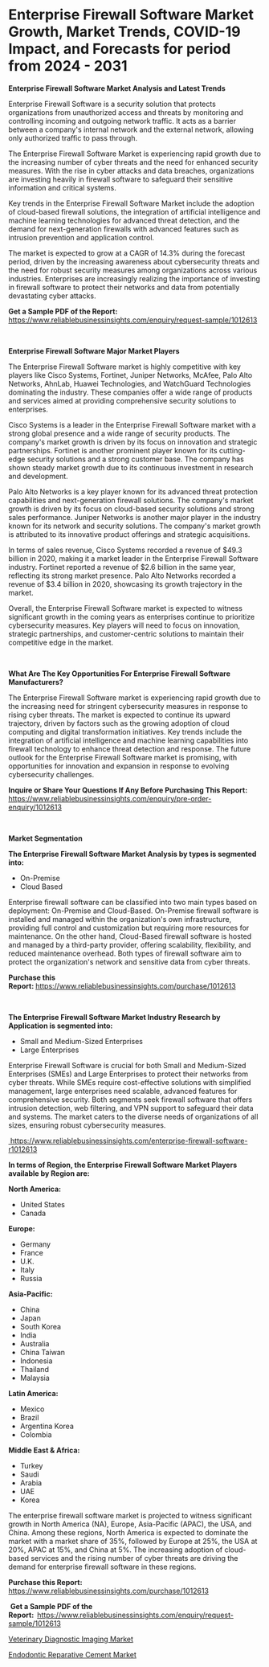 <p><h1>Enterprise Firewall Software Market Growth, Market Trends, COVID-19 Impact, and Forecasts for period from 2024 - 2031</h1></p><p><strong>Enterprise Firewall Software Market Analysis and Latest Trends</strong></p>
<p><p>Enterprise Firewall Software is a security solution that protects organizations from unauthorized access and threats by monitoring and controlling incoming and outgoing network traffic. It acts as a barrier between a company's internal network and the external network, allowing only authorized traffic to pass through.</p><p>The Enterprise Firewall Software Market is experiencing rapid growth due to the increasing number of cyber threats and the need for enhanced security measures. With the rise in cyber attacks and data breaches, organizations are investing heavily in firewall software to safeguard their sensitive information and critical systems.</p><p>Key trends in the Enterprise Firewall Software Market include the adoption of cloud-based firewall solutions, the integration of artificial intelligence and machine learning technologies for advanced threat detection, and the demand for next-generation firewalls with advanced features such as intrusion prevention and application control.</p><p>The market is expected to grow at a CAGR of 14.3% during the forecast period, driven by the increasing awareness about cybersecurity threats and the need for robust security measures among organizations across various industries. Enterprises are increasingly realizing the importance of investing in firewall software to protect their networks and data from potentially devastating cyber attacks.</p></p>
<p><strong>Get a Sample PDF of the Report:&nbsp;</strong> <a href="https://www.reliablebusinessinsights.com/enquiry/request-sample/1012613">https://www.reliablebusinessinsights.com/enquiry/request-sample/1012613</a></p>
<p>&nbsp;</p>
<p><strong>Enterprise Firewall Software Major Market Players</strong></p>
<p><p>The Enterprise Firewall Software market is highly competitive with key players like Cisco Systems, Fortinet, Juniper Networks, McAfee, Palo Alto Networks, AhnLab, Huawei Technologies, and WatchGuard Technologies dominating the industry. These companies offer a wide range of products and services aimed at providing comprehensive security solutions to enterprises.</p><p>Cisco Systems is a leader in the Enterprise Firewall Software market with a strong global presence and a wide range of security products. The company's market growth is driven by its focus on innovation and strategic partnerships. Fortinet is another prominent player known for its cutting-edge security solutions and a strong customer base. The company has shown steady market growth due to its continuous investment in research and development.</p><p>Palo Alto Networks is a key player known for its advanced threat protection capabilities and next-generation firewall solutions. The company's market growth is driven by its focus on cloud-based security solutions and strong sales performance. Juniper Networks is another major player in the industry known for its network and security solutions. The company's market growth is attributed to its innovative product offerings and strategic acquisitions.</p><p>In terms of sales revenue, Cisco Systems recorded a revenue of $49.3 billion in 2020, making it a market leader in the Enterprise Firewall Software industry. Fortinet reported a revenue of $2.6 billion in the same year, reflecting its strong market presence. Palo Alto Networks recorded a revenue of $3.4 billion in 2020, showcasing its growth trajectory in the market.</p><p>Overall, the Enterprise Firewall Software market is expected to witness significant growth in the coming years as enterprises continue to prioritize cybersecurity measures. Key players will need to focus on innovation, strategic partnerships, and customer-centric solutions to maintain their competitive edge in the market.</p></p>
<p>&nbsp;</p>
<p><strong>What Are The Key Opportunities For Enterprise Firewall Software Manufacturers?</strong></p>
<p><p>The Enterprise Firewall Software market is experiencing rapid growth due to the increasing need for stringent cybersecurity measures in response to rising cyber threats. The market is expected to continue its upward trajectory, driven by factors such as the growing adoption of cloud computing and digital transformation initiatives. Key trends include the integration of artificial intelligence and machine learning capabilities into firewall technology to enhance threat detection and response. The future outlook for the Enterprise Firewall Software market is promising, with opportunities for innovation and expansion in response to evolving cybersecurity challenges.</p></p>
<p><strong>Inquire or Share Your Questions If Any Before Purchasing This Report:</strong> <a href="https://www.reliablebusinessinsights.com/enquiry/pre-order-enquiry/1012613">https://www.reliablebusinessinsights.com/enquiry/pre-order-enquiry/1012613</a></p>
<p>&nbsp;</p>
<p><strong>Market Segmentation</strong></p>
<p><strong>The Enterprise Firewall Software Market Analysis by types is segmented into:</strong></p>
<p><ul><li>On-Premise</li><li>Cloud Based</li></ul></p>
<p><p>Enterprise firewall software can be classified into two main types based on deployment: On-Premise and Cloud-Based. On-Premise firewall software is installed and managed within the organization's own infrastructure, providing full control and customization but requiring more resources for maintenance. On the other hand, Cloud-Based firewall software is hosted and managed by a third-party provider, offering scalability, flexibility, and reduced maintenance overhead. Both types of firewall software aim to protect the organization's network and sensitive data from cyber threats.</p></p>
<p><strong>Purchase this Report:&nbsp;</strong><a href="https://www.reliablebusinessinsights.com/purchase/1012613">https://www.reliablebusinessinsights.com/purchase/1012613</a></p>
<p>&nbsp;</p>
<p><strong>The Enterprise Firewall Software Market Industry Research by Application is segmented into:</strong></p>
<p><ul><li>Small and Medium-Sized Enterprises</li><li>Large Enterprises</li></ul></p>
<p><p>Enterprise Firewall Software is crucial for both Small and Medium-Sized Enterprises (SMEs) and Large Enterprises to protect their networks from cyber threats. While SMEs require cost-effective solutions with simplified management, large enterprises need scalable, advanced features for comprehensive security. Both segments seek firewall software that offers intrusion detection, web filtering, and VPN support to safeguard their data and systems. The market caters to the diverse needs of organizations of all sizes, ensuring robust cybersecurity measures.</p></p>
<p><a href="https://www.reliablebusinessinsights.com/enterprise-firewall-software-r1012613">&nbsp;https://www.reliablebusinessinsights.com/enterprise-firewall-software-r1012613</a></p>
<p><strong>In terms of Region, the Enterprise Firewall Software Market Players available by Region are:</strong></p>
<p>
    <p> <strong> North America: </strong>
        <ul>
            <li>United States</li>
            <li>Canada</li>
        </ul>
        </p> 
    <p> <strong> Europe: </strong>
        <ul>
            <li>Germany</li>
            <li>France</li>
            <li>U.K.</li>
            <li>Italy</li>
            <li>Russia</li>
        </ul>
        </p> 
    <p> <strong> Asia-Pacific: </strong>
        <ul>
            <li>China</li>
            <li>Japan</li>
            <li>South Korea</li>
            <li>India</li>
            <li>Australia</li>
            <li>China Taiwan</li>
            <li>Indonesia</li>
            <li>Thailand</li>
            <li>Malaysia</li>
        </ul>
        </p> 
    <p> <strong> Latin America: </strong>
        <ul>
            <li>Mexico</li>
            <li>Brazil</li>
            <li>Argentina Korea</li>
            <li>Colombia</li>
        </ul>
        </p> 
    <p> <strong> Middle East & Africa: </strong>
        <ul>
            <li>Turkey</li>
            <li>Saudi</li>
            <li>Arabia</li>
            <li>UAE</li>
            <li>Korea</li>
        </ul>
    </p>
    </p>
<p><p>The enterprise firewall software market is projected to witness significant growth in North America (NA), Europe, Asia-Pacific (APAC), the USA, and China. Among these regions, North America is expected to dominate the market with a market share of 35%, followed by Europe at 25%, the USA at 20%, APAC at 15%, and China at 5%. The increasing adoption of cloud-based services and the rising number of cyber threats are driving the demand for enterprise firewall software in these regions.</p></p>
<p><strong>Purchase this Report: </strong><a href="https://www.reliablebusinessinsights.com/purchase/1012613">https://www.reliablebusinessinsights.com/purchase/1012613</a></p>
<p>&nbsp;<strong>Get a Sample PDF of the Report:&nbsp;&nbsp;</strong><a href="https://www.reliablebusinessinsights.com/enquiry/request-sample/1012613">https://www.reliablebusinessinsights.com/enquiry/request-sample/1012613</a></p>
<p><strong></strong></p>
<p><p><a href="https://github.com/ajohirul8010/Market-Research-Report-List-1/blob/main/veterinary-diagnostic-imaging-market.md">Veterinary Diagnostic Imaging Market</a></p><p><a href="https://view.publitas.com/reportprime-1/global-endodontic-reparative-cement-market-share-and-growth-opportunities-and-market-size-growing-with-a-cagr-of-7-7-for-period-from-2024-2031/">Endodontic Reparative Cement Market</a></p></p>